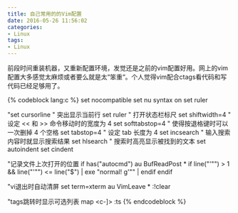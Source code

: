 ```yaml
---
title: 自己常用的的Vim配置
date: 2016-05-26 11:56:02
categories:
- Linux
tags:
- Linux
---
```

 前段时间重装机器，又重新配置环境，发觉还是之前的vim配置好用。网上的vim配置大多感觉太麻烦或者要么就是太“笨重“。个人觉得vim配合ctags看代码和写代码已经足够用了。

{% codeblock lang:c %}
set nocompatible
set nu
syntax on
set ruler

"set cursorline " 突出显示当前行
set ruler " 打开状态栏标尺
set shiftwidth=4 " 设定 << 和 >> 命令移动时的宽度为 4
set softtabstop=4 " 使得按退格键时可以一次删掉 4 个空格
set tabstop=4 " 设定 tab 长度为 4
set incsearch " 输入搜索内容时就显示搜索结果
set hlsearch " 搜索时高亮显示被找到的文本
set autoindent
set cindent

"记录文件上次打开的位置
if has("autocmd")
  au BufReadPost * if line("'\"") > 1 && line("'\"") <= line("$") | exe "normal! g'\"" | endif
endif

"vi退出时自动清屏
set term=xterm
au VimLeave * :!clear

"tags跳转时显示可选列表
map <c-]> :ts <c-r><c-w><ENTER>
{% endcodeblock %}
